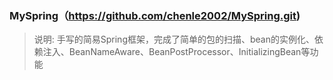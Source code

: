 ### MySpring（https://github.com/chenle2002/MySpring.git)
> 说明: 手写的简易Spring框架，完成了简单的包的扫描、bean的实例化、依赖注入、BeanNameAware、BeanPostProcessor、InitializingBean等功能

